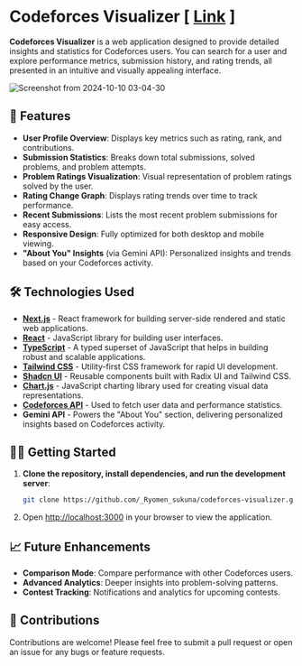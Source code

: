# Codeforces Visualizer  [ **[Link](https://cf-visualizer-kappa.vercel.app/)** ]

**Codeforces Visualizer** is a web application designed to provide detailed insights and statistics for Codeforces users. You can search for a user and explore performance metrics, submission history, and rating trends, all presented in an intuitive and visually appealing interface.

![Screenshot from 2024-10-10 03-04-30](https://github.com/user-attachments/assets/862f70c6-be6b-4ae9-acad-2984655a6560)

## 🚀 Features

- **User Profile Overview**: Displays key metrics such as rating, rank, and contributions.
- **Submission Statistics**: Breaks down total submissions, solved problems, and problem attempts.
- **Problem Ratings Visualization**: Visual representation of problem ratings solved by the user.
- **Rating Change Graph**: Displays rating trends over time to track performance.
- **Recent Submissions**: Lists the most recent problem submissions for easy access.
- **Responsive Design**: Fully optimized for both desktop and mobile viewing.
- **"About You" Insights** (via Gemini API): Personalized insights and trends based on your Codeforces activity.

## 🛠️ Technologies Used

- **[Next.js](https://nextjs.org/)** - React framework for building server-side rendered and static web applications.
- **[React](https://reactjs.org/)** - JavaScript library for building user interfaces.
- **[TypeScript](https://www.typescriptlang.org/)** - A typed superset of JavaScript that helps in building robust and scalable applications.
- **[Tailwind CSS](https://tailwindcss.com/)** - Utility-first CSS framework for rapid UI development.
- **[Shadcn UI](https://ui.shadcn.com/)** - Reusable components built with Radix UI and Tailwind CSS.
- **[Chart.js](https://www.chartjs.org/)** - JavaScript charting library used for creating visual data representations.
- **[Codeforces API](https://codeforces.com/apiHelp)** - Used to fetch user data and performance statistics.
- **Gemini API** - Powers the "About You" section, delivering personalized insights based on Codeforces activity.

## 🧑‍💻 Getting Started

1. **Clone the repository, install dependencies, and run the development server**:
   ```bash
   git clone https://github.com/_Ryomen_sukuna/codeforces-visualizer.git && cd codeforces-visualizer && npm install && npm run dev

4. Open [http://localhost:3000](http://localhost:3000) in your browser to view the application.

## 📈 Future Enhancements

- **Comparison Mode**: Compare performance with other Codeforces users.
- **Advanced Analytics**: Deeper insights into problem-solving patterns.
- **Contest Tracking**: Notifications and analytics for upcoming contests.

## 👥 Contributions

Contributions are welcome! Please feel free to submit a pull request or open an issue for any bugs or feature requests.

